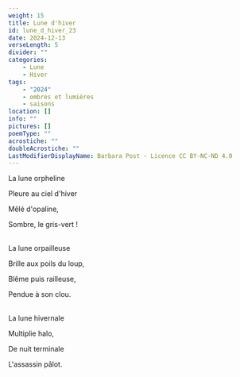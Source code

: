 ```yaml
---
weight: 15
title: Lune d'hiver
id: lune_d_hiver_23
date: 2024-12-13
verseLength: 5
divider: ""
categories:
    - Lune
    - Hiver
tags:
    - "2024"
    - ombres et lumières
    - saisons
location: []
info: ""
pictures: []
poemType: ""
acrostiche: ""
doubleAcrostiche: ""
LastModifierDisplayName: Barbara Post - Licence CC BY-NC-ND 4.0
---
```

La lune orpheline

Pleure au ciel d'hiver

Mêlé d'opaline,

Sombre, le gris-vert !

 \
La lune orpailleuse

Brille aux poils du loup,

Blême puis railleuse,

Pendue à son clou.

 \
La lune hivernale

Multiplie halo,

De nuit terminale

L'assassin pâlot.